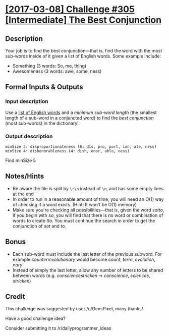 # [[2017-03-08] Challenge #305 [Intermediate] The Best Conjunction](https://www.reddit.com/r/dailyprogrammer/comments/5yaiin/20170308_challenge_305_intermediate_the_best/)

## Description

Your job is to find the best conjunction—that is, find the word with the most
sub-words inside of it given a list of English words. Some example include:

* Something (3 words: So, me, thing)
* Awesomeness (3 words: awe, some, ness)

## Formal Inputs & Outputs

### Input description

Use a [list of English words](http://www-personal.umich.edu/~jlawler/wordlist)
and a *minimum sub-word length* (the smallest length of a sub-word in a
conjuncted word) to find the *best conjunction* (most sub-words) in the
dictionary!

### Output description

    minSize 3: disproportionateness (6: dis, pro, port, ion, ate, ness)
    minSize 4: dishonorableness (4: dish, onor, able, ness)

Find minSize 5

## Notes/Hints

* Be aware the file is split by `\r\n` instead of `\n`, and has some empty
  lines at the end
* In order to run in a reasonable amount of time, you will need an O(1) way of
  checking if a word exists. (Hint: It won't be O(1) memory)
* Make sure you're checking all possibilities—that is, given the word *sotto*,
  if you begin with *so*, you will find that there is no word or combination of
  words to create *tto*. You must continue the search in order to get the
  conjunction of *sot* and *to*.

## Bonus

* Each sub-word must include the last letter of the previous subword. For
  example *counterrevolutionary* would become *count*, *terre*, *evolution*,
  *nary*
* Instead of simply the last letter, allow any number of letters to be shared
  between words (e.g. *consciencestricken* -> *conscience*, *sciences*,
  *stricken*)

## Credit

This challenge was suggested by user /u/DemiPixel, many thanks!

Have a good challenge idea?

Consider submitting it to /r/dailyprogrammer_ideas

